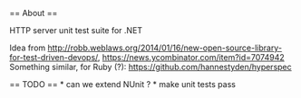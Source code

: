﻿== About ==

HTTP server unit test suite for .NET



    
Idea from http://robb.weblaws.org/2014/01/16/new-open-source-library-for-test-driven-devops/, https://news.ycombinator.com/item?id=7074942
Something similar, for Ruby (?): https://github.com/hannestyden/hyperspec


== TODO ==
    * can we extend NUnit ?
    * make unit tests pass